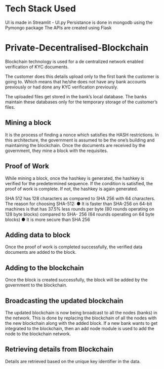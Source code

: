 # Tech Stack Used

UI is made in Streamlit - UI.py
Persistance is done in mongodb using the Pymongo package
The APIs are created using Flask




# Private-Decentralised-Blockchain

Blockchain technology is used for a de centralized network enabled verification of KYC documents. 

The customer does this details upload only to the first bank the customer is going to. Which means that he/she does not have
any bank accounts previously or had done any KYC verification previously.

The uploaded files get stored in the bank’s local database. The banks maintain these databases only for the
temporary storage of the customer’s files.

## Mining a block
It is the process of finding a nonce which satisfies the HASH restrictions. In this architecture, the government is
assumed to be the one’s building and maintaining the blockchain. Once the documents are received by the
government, they mine a block with the requisites.

## Proof of Work
While mining a block, once the hashkey is generated, the hashkey is verified for the predetermined sequence.
If the condition is satisfied, the proof of work is complete. If not, the hashkey is again generated.

SHA 512 has 128 characters as compared to SHA 256 with 64 characters.
The reason for choosing SHA-512:
● It is faster than SHA-256 on 64-bit machines is that has 37.5% less rounds per byte (80 rounds operating
on 128 byte blocks) compared to SHA- 256 (64 rounds operating on 64 byte blocks)
● It is more secure than SHA 256

## Adding data to block
Once the proof of work is completed successfully, the verified data documents are added to the block.

## Adding to the blockchain
Once the block is created successfully, the block will be added by the government to the blockchain.

## Broadcasting the updated blockchain
The updated blockchain is now being broadcast to all the nodes (banks) in the network. This is done by replacing
the blockchain of all the nodes with the new blockchain along with the added block.
If a new bank wants to get integrated to the blockchain, then an add node module is used to add the node to
the blockchain network.

## Retrieving details from Blockchain
Details are retrieved based on the unique key identifier in the data.


